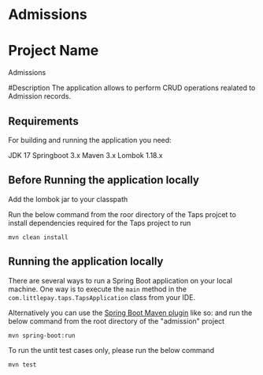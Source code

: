 # Admissions
# Project Name 
Admissions

#Description
The application allows to perform CRUD operations realated to Admission records. 

## Requirements

For building and running the application you need:

JDK 17
Springboot 3.x
Maven 3.x
Lombok 1.18.x


## Before Running the application locally

Add the lombok jar to your classpath

Run the below command from the roor directory of the Taps projcet to install dependencies required for the Taps project to run
```
mvn clean install
```

## Running the application locally


There are several ways to run a Spring Boot application on your local machine. One way is to execute the `main` method in the `com.littlepay.taps.TapsApplication` class from your IDE.

Alternatively you can use the [Spring Boot Maven plugin](https://docs.spring.io/spring-boot/docs/current/reference/html/build-tool-plugins-maven-plugin.html) like so:
and run the below command from the root directory of the "admission" project

```
mvn spring-boot:run
```

To run the untit test cases only, please run the below command
```
mvn test
```
